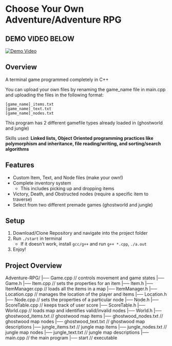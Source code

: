 # Choose Your Own Adventure/Adventure RPG
## DEMO VIDEO BELOW

[![Demo Video](https://img.youtube.com/vi/TbPRxxqF2eU/0.jpg)](https://youtu.be/TbPRxxqF2eU)

## Overview
A terminal game programmed completely in C++

You can upload your own files by renaming the game_name file in main.cpp and uploading the files in the following format:

    [game_name]_items.txt
    [game_name]_text.txt
    [game_name]_nodes.txt

This program has 2 different gamefile types already loaded in (ghostworld and jungle)

Skills used: **Linked lists, Object Oriented programming practices like polymorphism and inheritance, file reading/writing, and sorting/search algorithms**

## Features
- Custom Item, Text, and Node files (make your own!)
- Complete inventory system
	- This includes picking up and dropping items
- Victory, Death, and Obstructed nodes (require a specific item to traverse)
- Select from two different premade games (ghostworld and jungle)

## Setup

1. Download/Clone Repository and navigate into the project folder
2. Run `./start` in terminal
	- If it doesn't work, install `gcc/g++` and run `g++ *.cpp`, `./a.out`
3. Enjoy!

## Project Overview
Adventure-RPG/
|── Game.cpp // controls movement and game states
|── Game.h
|── Item.cpp // sets the properties for an item
|── Item.h
|── ItemManager.cpp // loads all the items in a map
|── ItemManager.h
|── Location.cpp // manages the location of the player and items
|── Location.h
|── Node.cpp // sets the properties of a particular node
|── Node.h 
|── ScoreTable.cpp // keeps track of user score
|── ScoreTable.h
|── World.cpp // loads map and identifies valid/invalid nodes
|── World.h
|── ghostwood_items.txt // ghostwood map items
|── ghostwood_nodes.txt // ghostwood map nodes
|── ghostwood_text.txt // ghostwood map descriptions
|── jungle_items.txt // jungle map items
|── jungle_nodes.txt // jungle map nodes
|── jungle_text.txt // jungle map descriptions
|── main.cpp // the main program
|── start // executable

